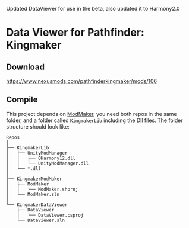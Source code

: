 Updated DataViewer for use in the beta, also updated it to Harmony2.0<BR>
 
# Data Viewer for Pathfinder: Kingmaker
## Download
https://www.nexusmods.com/pathfinderkingmaker/mods/106
## Compile
This project depends on [ModMaker](https://github.com/hsinyuhcan/KingmakerModMaker), you need both repos in the same folder, and a folder called `KingmakerLib` including the Dll files. The folder structure should look like:
```
Repos
│
├── KingmakerLib
│   ├── UnityModManager
│   │   ├── 0Harmony12.dll
│   │   └── UnityModManager.dll
│   └── *.dll
│
├── KingmakerModMaker
│   ├── ModMaker
│   │   └── ModMaker.shproj
│   └── ModMaker.sln
│
└── KingmakerDataViewer
    ├── DataViewer
    │   └── DataViewer.csproj
    └── DataViewer.sln
```
